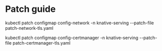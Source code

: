 # Patch guide

kubectl patch configmap config-network -n knative-serving --patch-file patch-network-tls.yaml

kubectl patch configmap config-certmanager -n knative-serving --patch-file patch-certmanager-tls.yaml

